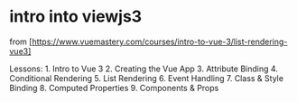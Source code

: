 intro into viewjs3
==================

from [https://www.vuemastery.com/courses/intro-to-vue-3/list-rendering-vue3]

Lessons:
    1. Intro to Vue 3
    2. Creating the Vue App
    3. Attribute Binding
    4. Conditional Rendering
    5. List Rendering
    6. Event Handling
    7. Class & Style Binding
    8. Computed Properties
    9. Components & Props
